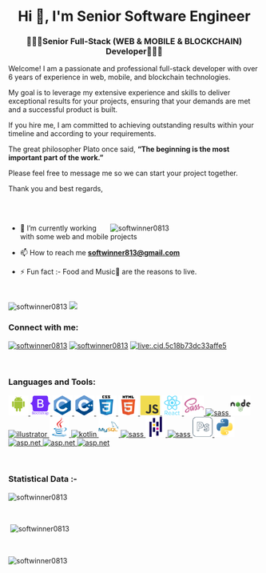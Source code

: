 <h1 align="center">Hi 👋, I'm Senior Software Engineer</h1>
<h3 align="center">🌟🌟🌟Senior Full-Stack (WEB & MOBILE & BLOCKCHAIN) Developer🌟🌟🌟</h3>
<p>
Welcome! I am a passionate and professional full-stack developer with over 6 years of experience in web, mobile, and blockchain technologies.</p>
<p>My goal is to leverage my extensive experience and skills to deliver exceptional results for your projects, ensuring that your demands are met and a successful product is built.</p>
<p>If you hire me, I am committed to achieving outstanding results within your timeline and according to your requirements.</p>

<p>The great philosopher Plato once said, <strong>“The beginning is the most important part of the work.”</strong></p>
<p>Please feel free to message me so we can start your project together.</p>

<p>Thank you and best regards,
</P>
<br>
<br>

<p><img align="right" width="300" src="https://github.com/Adam-pw/Adam-pw/blob/main/animation_500_kxa883sd.gif" alt="softwinner0813" />
</p>


- 🌱 I’m currently working with some web and mobile projects

- 📫 How to reach me **softwinner813@gmail.com**

- ⚡ Fun fact :- Food and Music🎵 are the reasons to live.

<br>
<p><img src="https://komarev.com/ghpvc/?username=softwiner813&label=Profile%20views&color=0e75b6&style=flat"
    alt="softwinner0813" />   <img src="https://img.shields.io/github/followers/Souravdey777?label=Follow" style=" float:left, margin-right:10px" /></p>

<h3 align="left">Connect with me:</h3>
<p align="left">
  <a href="mailto:softwinner813@gmail.com?subject=Need%20your%20help%20for%20my%20project"><img align="center" 
      src="https://cdn-icons-png.flaticon.com/128/893/893257.png"
      alt="softwinner0813" height="30" width="auto" /></a>
  <a href="https://t.me/softwinner0813" target="blank"><img align="center"
      src="https://cdn-icons-png.flaticon.com/128/2111/2111646.png"
      alt="softwinner0813" height="30" width="auto" /></a>
  <a href="https://join.skype.com/invite/FkUFFPapLZRr" target="blank"><img align="center"
      src="https://cdn-icons-png.flaticon.com/512/179/179338.png"
      alt="live:.cid.5c18b73dc33affe5" height="30" width="auto" /></a>
</p>

<br>

<h3 align="left">Languages and Tools:</h3>
<p align="left"> <a href="https://developer.android.com" target="_blank" rel="noreferrer"> <img
      src="https://raw.githubusercontent.com/devicons/devicon/master/icons/android/android-original-wordmark.svg"
      alt="android" width="40" height="40" /> </a> <a href="https://getbootstrap.com" target="_blank" rel="noreferrer">
    <img src="https://raw.githubusercontent.com/devicons/devicon/master/icons/bootstrap/bootstrap-plain-wordmark.svg"
      alt="bootstrap" width="40" height="40" /> </a> <a href="https://www.cprogramming.com/" target="_blank"
    rel="noreferrer"> <img src="https://raw.githubusercontent.com/devicons/devicon/master/icons/c/c-original.svg"
      alt="c" width="40" height="40" /> </a> <a href="https://www.w3schools.com/cpp/" target="_blank" rel="noreferrer">
    <img src="https://raw.githubusercontent.com/devicons/devicon/master/icons/cplusplus/cplusplus-original.svg"
      alt="cplusplus" width="40" height="40" /> </a> <a href="https://www.w3schools.com/css/" target="_blank"
    rel="noreferrer"> <img
      src="https://raw.githubusercontent.com/devicons/devicon/master/icons/css3/css3-original-wordmark.svg" alt="css3"
      width="40" height="40" /> </a> <a href="https://www.w3.org/html/" target="_blank" rel="noreferrer"> <img
      src="https://raw.githubusercontent.com/devicons/devicon/master/icons/html5/html5-original-wordmark.svg"
      alt="html5" width="40" height="40" /> </a><a href="https://developer.mozilla.org/en-US/docs/Web/JavaScript" target="_blank"
    rel="noreferrer"> <img
      src="https://raw.githubusercontent.com/devicons/devicon/master/icons/javascript/javascript-original.svg"
      alt="javascript" width="40" height="40" /> </a> <a href="https://reactjs.org/" target="_blank" rel="noreferrer"> <img
      src="https://raw.githubusercontent.com/devicons/devicon/master/icons/react/react-original-wordmark.svg"
      alt="react" width="40" height="40" /> </a> <a href="https://sass-lang.com" target="_blank" rel="noreferrer"> <img
      src="https://raw.githubusercontent.com/devicons/devicon/master/icons/sass/sass-original.svg" alt="sass" width="40"
      height="40" /> </a> <a href="https://angular.com" target="_blank" rel="noreferrer"> <img
      src="https://e7.pngegg.com/pngimages/199/923/png-clipart-angularjs-single-page-application-web-application-angular-miscellaneous-angle.png" alt="sass" width="40"
      height="40" /> </a> <a href="https://nodejs.org" target="_blank" rel="noreferrer"> <img
      src="https://raw.githubusercontent.com/devicons/devicon/master/icons/nodejs/nodejs-original-wordmark.svg"
      alt="nodejs" width="40" height="40" /> </a> <a href="https://www.adobe.com/in/products/illustrator.html"
    target="_blank" rel="noreferrer"> <img
      src="https://www.vectorlogo.zone/logos/adobe_illustrator/adobe_illustrator-icon.svg" alt="illustrator" width="40"
      height="40" /> </a> <a href="https://www.java.com" target="_blank" rel="noreferrer"> <img
      src="https://raw.githubusercontent.com/devicons/devicon/master/icons/java/java-original.svg" alt="java" width="40"
      height="40" /> </a>  <a href="https://kotlinlang.org" target="_blank" rel="noreferrer">
    <img src="https://www.vectorlogo.zone/logos/kotlinlang/kotlinlang-icon.svg" alt="kotlin" width="40" height="40" />
  </a> <a href="https://www.mysql.com/" target="_blank" rel="noreferrer"> <img
      src="https://raw.githubusercontent.com/devicons/devicon/master/icons/mysql/mysql-original-wordmark.svg"
      alt="mysql" width="40" height="40" /> </a><a href="https://reactnative.com" target="_blank" rel="noreferrer"> <img
      src="http://www.appcoda.com/wp-content/uploads/2015/04/react-native-1024x631.png" alt="sass" width="40"
      height="40" /> </a>  <a href="https://pandas.pydata.org/" target="_blank" rel="noreferrer">
    <img
      src="https://raw.githubusercontent.com/devicons/devicon/2ae2a900d2f041da66e950e4d48052658d850630/icons/pandas/pandas-original.svg"
      alt="pandas" width="40" height="40" /> </a> <a href="https://pub.dev/packages/pixelarticons" target="_blank" rel="noreferrer"> <img
      src="https://user-images.githubusercontent.com/51419598/152648731-567997ec-ac1c-4a9c-a816-a1fb1882abbe.png" alt="sass" width="40"
      height="40" /> </a><a href="https://www.photoshop.com/en" target="_blank"
    rel="noreferrer"> <img
      src="https://raw.githubusercontent.com/devicons/devicon/master/icons/photoshop/photoshop-line.svg" alt="photoshop"
      width="40" height="40" /> </a> <a href="https://www.python.org" target="_blank" rel="noreferrer"> <img
      src="https://raw.githubusercontent.com/devicons/devicon/master/icons/python/python-original.svg" alt="python"
      width="40" height="40" /> </a><a href="https://asp.net.core" target="_blank" rel="noreferrer"> <img
      src="https://api.techiio.com/file/blog/63383d9a49bea90b2484d55e25118788.png" alt="asp.net" width="40"
      height="40" /> </a><a href="https://vuejs.org" target="_blank" rel="noreferrer"> <img
      src="https://www.pngfind.com/pngs/m/150-1507248_image-library-stock-file-vue-js-logo-wikimedia.png" alt="asp.net" width="40"
      height="40" /> </a><a href="https://laravel.org" target="_blank" rel="noreferrer"> <img
      src="https://e7.pngegg.com/pngimages/719/649/png-clipart-laravel-software-framework-web-framework-php-zend-framework-framework-icon-angle-text.png" alt="asp.net" width="40"
      height="40" /> </a></p>

<br>

<h3>Statistical Data :-</h3>
<p><img align="center"
    src="https://github-readme-stats.vercel.app/api/top-langs?username=softwinner0813&show_icons=true&locale=en&bg_color=0d1117&text_color=ffffff&layout=compact"
    alt="softwinner0813" 
    bg_color=#808080/></p>

<br>

<p>&nbsp;<img align="center" src="https://github-readme-stats.vercel.app/api?username=softwinner0813&show_icons=true&locale=en&bg_color=0d1117&text_color=ffffff&repo=convoychat"
    alt="softwinner0813" /></p>

<br>

<p><img align="center" src="https://github-readme-streak-stats.herokuapp.com/?user=softwinner0813&theme=dark&background=0d1117&date_format=M%20j%5B%2C%20Y%5D" alt="softwinner0813" /></p>
      
<p align="left"> <a href="https://twitter.com/" target="blank"><img
      src="https://img.shields.io/twitter/follow/?logo=twitter&style=for-the-badge" alt="" /></a> </p>


